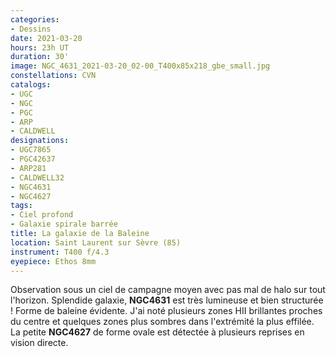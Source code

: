 ```yaml
---
categories:
- Dessins
date: 2021-03-20
hours: 23h UT
duration: 30'
image: NGC_4631_2021-03-20_02-00_T400x85x218_gbe_small.jpg
constellations: CVN
catalogs:
- UGC
- NGC
- PGC
- ARP
- CALDWELL
designations:
- UGC7865
- PGC42637
- ARP281
- CALDWELL32 
- NGC4631
- NGC4627
tags:
- Ciel profond
- Galaxie spirale barrée
title: La galaxie de la Baleine
location: Saint Laurent sur Sèvre (85)
instrument: T400 f/4.3
eyepiece: Ethos 8mm
---
```

Observation sous un ciel de campagne moyen avec pas mal de halo sur tout l'horizon. 
Splendide galaxie, **NGC4631** est très lumineuse et bien structurée ! Forme de baleine évidente.
J'ai noté plusieurs zones HII brillantes proches du centre et quelques zones plus sombres dans l'extrémité la plus effilée. La petite **NGC4627** de forme ovale est détectée à plusieurs reprises en vision directe.